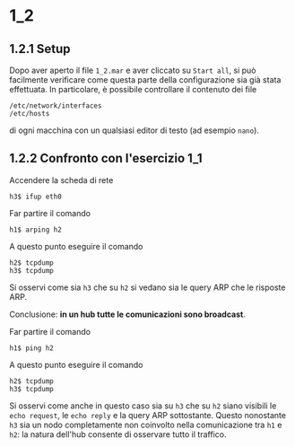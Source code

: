 # 1_2

## 1.2.1 Setup

Dopo aver aperto il file `1_2.mar` e aver cliccato su `Start all`, si può facilmente verificare come questa parte della configurazione sia già stata effettuata. In particolare, è possibile controllare il contenuto dei file
```
/etc/network/interfaces
/etc/hosts
```
di ogni macchina con un qualsiasi editor di testo (ad esempio `nano`).

## 1.2.2 Confronto con l'esercizio 1_1

Accendere la scheda di rete
```
h3$ ifup eth0
```
Far partire il comando
```
h1$ arping h2
```
A questo punto eseguire il comando
```
h2$ tcpdump
h3$ tcpdump
```
Si osservi come sia `h3` che su `h2` si vedano sia le query ARP che le risposte ARP.

Conclusione: **in un hub tutte le comunicazioni sono broadcast**. 

Far partire il comando
```
h1$ ping h2
```
A questo punto eseguire il comando
```
h2$ tcpdump
h3$ tcpdump
```
Si osservi come anche in questo caso sia su `h3` che su `h2` siano visibili le `echo request`, le `echo reply` e la query ARP sottostante. Questo nonostante `h3` sia un nodo completamente non coinvolto nella comunicazione tra `h1` e `h2`: la natura dell'hub consente di osservare tutto il traffico.
